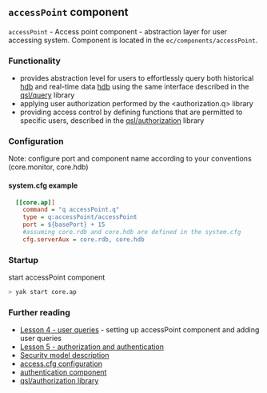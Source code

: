 ## **`accessPoint` component**
`accessPoint` - Access point component - abstraction layer for user accessing system.
Component is located in the `ec/components/accessPoint`.

### Functionality
- provides abstraction level for users to effortlessly query both historical [hdb](../hdb) 
  and real-time data [hdb](../rdb) using the same interface described in the [qsl/query](../../libraries/qsl/query.q) library
- applying user authorization performed by the <authorization.q> library
- providing access control by defining functions that are permitted to specific users, described in the [qsl/authorization](../../libraries/qsl/authorization.q) library

### Configuration
Note: configure port and component name according to your conventions (core.monitor, core.hdb)

#### system.cfg example
```cfg
  [[core.ap]]                         
    command = "q accessPoint.q"         
    type = q:accessPoint/accessPoint    
    port = ${basePort} + 15
    #assuming core.rdb and core.hdb are defined in the system.cfg
    cfg.serverAux = core.rdb, core.hdb
```

### Startup
start accessPoint component
```bash
> yak start core.ap
```

### Further reading

- [Lesson 4 - user queries](../../tutorial/Lesson04) - setting up accessPoint component and adding user queries
- [Lesson 5 - authorization and authentication](../../tutorial/Lesson05)
- [Security model description](../../doc/Security-model-description.md)
- [access.cfg configuration](../../doc/Configuration-access.cfg.md)
- [authentication component](../authentication/)
- [qsl/authorization library](../../libraries/qsl/authorization.q)
